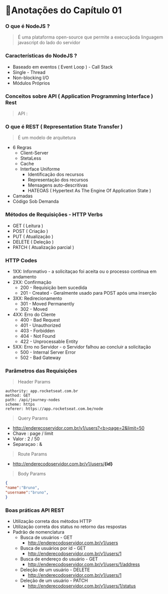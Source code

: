 # 📑Anotações do Capítulo 01

### O que é NodeJS ? 
> É uma plataforma open-source que permite  a execuçãoda linguagem javascript do lado do servidor

### Características do NodeJS ? 
* Baseado em eventos ( Event Loop ) - Call Stack
* Single - Thread
* Non-blocking I/O
* Módulos Próprios

### Conceitos sobre API ( Application Programming Interface ) Rest
> API :  

### O que é REST ( Representation State Transfer )
> É um modelo de arquitetura
* 6 Regras  
  * Client-Server 
  * StetaLess
  * Cache
  * Interface Uniforme
    * Identificação dos recursos
    * Representação dos recursos
    * Mensagens auto-descritivas 
    * HATEOAS ( Hypertext As The Engine Of Application State )
 * Camadas
 * Código Sob Demanda 

### Métodos de Requisições - HTTP Verbs
* GET ( Leitura )
* POST ( Criação )
* PUT ( Atualização )
* DELETE ( Deleção )
* PATCH ( Atualização parcial )

### HTTP Codes
* 1XX: Informativo - a solicitaçao foi aceita ou o processo continua em andamento
* 2XX: Confirmação
  * 200 - Requisição bem sucedida
  * 201 - Created - Geralmente usado para POST após uma inserção
* 3XX: Redirecionamento
  * 301 - Moved Permanently
  * 302 - Moved 
* 4XX: Erro do Cliente
  * 400 - Bad Request
  * 401 - Unauthorized
  * 403 - Forbidden
  * 404 - Not Found
  * 422 - Unprocessable Entity   
* 5XX: Erro no Servidor - o Servidor falhou ao concluir a solicitação
  * 500 - Internal Server Error
  * 502 - Bad Gateway

### Parâmetros das Requisições

> Header Params
```
authority: app.rocketseat.com.br
method: GET
path: /api/journey-nodes
scheme: https
referer: https://app.rocketseat.com.be/node
```

> Query Params
- http://enderecoservidor.com.br/v1/users?<b>page=2&limit=50</b>
- Chave : page / limit
- Valor : 2 / 50
- Separaçao : &

> Route Params
- http://enderecodoservidor.com.br/v1/users/<b>{id}</b>

> Body Params
```json
{
"name":"Bruno",
"username":"bruno",
}
```
### Boas práticas API REST
* Utilização correta dos métodos HTTP
* Utilização correta dos status no retorno das respostas 
* Padrão de nomenclatura
  * Busca de usuários - GET 
    * http://enderecodoservidor.com.br/v1/users
  * Busca de usuários por id - GET 
    * http://enderecodoservidor.com.br/v1/users/1
  * Busca de endereço do usuário - GET 
    * http://enderecodoservidor.com.br/v1/users/1/address
  * Deleção de um usuário - DELETE 
    * http://enderecodoservidor.com.br/v1/users/1
  * Deleção de um usuário - PATCH 
    * http://enderecodoservidor.com.br/v1/users/1/status
